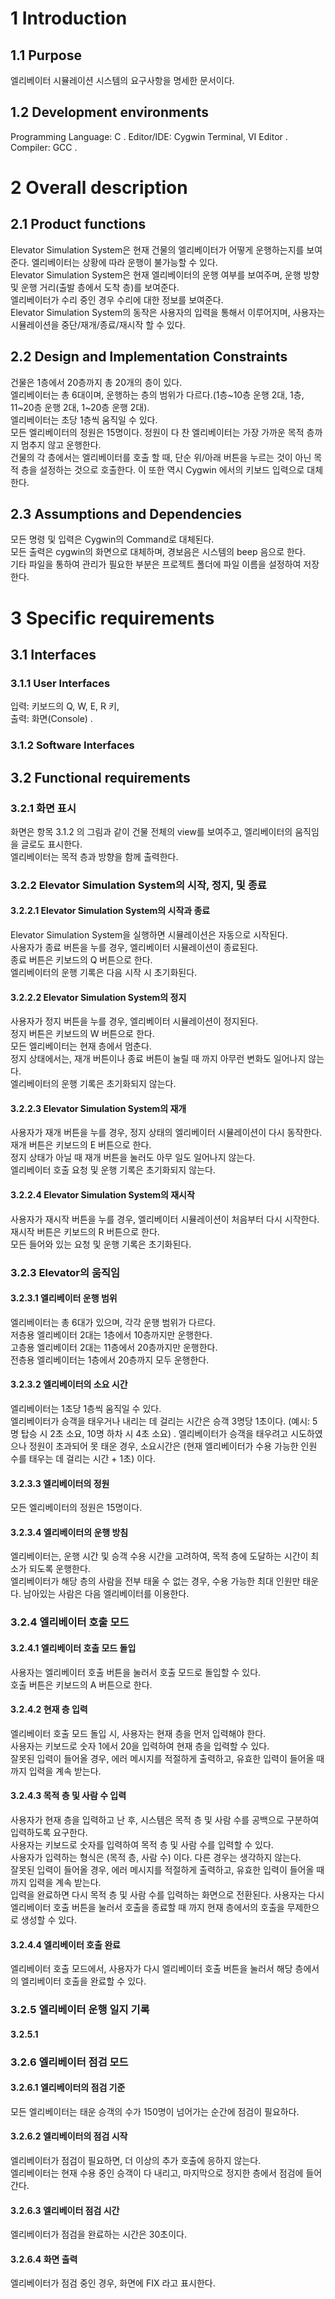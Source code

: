 # 1	Introduction
## 1.1	Purpose
엘리베이터 시뮬레이션 시스템의 요구사항을 명세한 문서이다.  

## 1.2	Development environments
Programming Language: C . 
Editor/IDE: Cygwin Terminal, VI Editor . 
Compiler: GCC . 

# 2	Overall description
## 2.1	Product functions
Elevator Simulation System은 현재 건물의 엘리베이터가 어떻게 운행하는지를 보여준다. 엘리베이터는 상황에 따라 운행이 불가능할 수 있다.  
Elevator Simulation System은 현재 엘리베이터의 운행 여부를 보여주며, 운행 방향 및 운행 거리(출발 층에서 도착 층)를 보여준다.  
엘리베이터가 수리 중인 경우 수리에 대한 정보를 보여준다.  
Elevator Simulation System의 동작은 사용자의 입력을 통해서 이루어지며, 사용자는 시뮬레이션을 중단/재개/종료/재시작 할 수 있다.  
## 2.2	Design and Implementation Constraints  
건물은 1층에서 20층까지 총 20개의 층이 있다.  
엘리베이터는 총 6대이며, 운행하는 층의 범위가 다르다.(1층~10층 운행 2대, 1층, 11~20층 운행 2대, 1~20층 운행 2대).   
엘리베이터는 초당 1층씩 움직일 수 있다.  
모든 엘리베이터의 정원은 15명이다. 정원이 다 찬 엘리베이터는 가장 가까운 목적 층까지 멈추지 않고 운행한다.  
건물의 각 층에서는 엘리베이터를 호출 할 때, 단순 위/아래 버튼을 누르는 것이 아닌 목적 층을 설정하는 것으로 호출한다. 이 또한 역시 Cygwin 에서의 키보드 입력으로 대체한다.  
## 2.3	Assumptions and Dependencies
모든 명령 및 입력은 Cygwin의 Command로 대체된다.  
모든 출력은 cygwin의 화면으로 대체하며, 경보음은 시스템의 beep 음으로 한다.  
기타 파일을 통하여 관리가 필요한 부분은 프로젝트 폴더에 파일 이름을 설정하여 저장한다.  

# 3	Specific requirements
## 3.1	Interfaces
### 3.1.1	User Interfaces
입력: 키보드의 Q, W, E, R 키,   
출력: 화면(Console) . 
### 3.1.2	Software Interfaces

## 3.2	Functional requirements
### 3.2.1	화면 표시
화면은 항목 3.1.2 의 그림과 같이 건물 전체의 view를 보여주고, 엘리베이터의 움직임을 글로도 표시한다.  
엘리베이터는 목적 층과 방향을 함께 출력한다.  
### 3.2.2	Elevator Simulation System의 시작, 정지, 및 종료
#### 3.2.2.1	Elevator Simulation System의 시작과 종료
Elevator Simulation System을 실행하면 시뮬레이션은 자동으로 시작된다.  
사용자가 종료 버튼을 누를 경우, 엘리베이터 시뮬레이션이 종료된다.  
종료 버튼은 키보드의 Q 버튼으로 한다.   
엘리베이터의 운행 기록은 다음 시작 시 초기화된다.  
#### 3.2.2.2	Elevator Simulation System의 정지
사용자가 정지 버튼을 누를 경우, 엘리베이터 시뮬레이션이 정지된다.  
정지 버튼은 키보드의 W 버튼으로 한다.  
모든 엘리베이터는 현재 층에서 멈춘다.  
정지 상태에서는, 재개 버튼이나 종료 버튼이 눌릴 때 까지 아무런 변화도 일어나지 않는다.  
엘리베이터의 운행 기록은 초기화되지 않는다.  
#### 3.2.2.3	Elevator Simulation System의 재개
사용자가 재개 버튼을 누를 경우, 정지 상태의 엘리베이터 시뮬레이션이 다시 동작한다.  
재개 버튼은 키보드의 E 버튼으로 한다.  
정지 상태가 아닐 때 재개 버튼을 눌러도 아무 일도 일어나지 않는다.  
엘리베이터 호출 요청 및 운행 기록은 초기화되지 않는다.  
#### 3.2.2.4	Elevator Simulation System의 재시작
사용자가 재시작 버튼을 누를 경우, 엘리베이터 시뮬레이션이 처음부터 다시 시작한다.  
재시작 버튼은 키보드의 R 버튼으로 한다.  
모든 들어와 있는 요청 및 운행 기록은 초기화된다.  
### 3.2.3	Elevator의 움직임
#### 3.2.3.1	엘리베이터 운행 범위
엘리베이터는 총 6대가 있으며, 각각 운행 범위가 다르다.  
저층용 엘리베이터 2대는 1층에서 10층까지만 운행한다.  
고층용 엘리베이터 2대는 11층에서 20층까지만 운행한다.  
전층용 엘리베이터는 1층에서 20층까지 모두 운행한다.  
#### 3.2.3.2	엘리베이터의 소요 시간
엘리베이터는 1초당 1층씩 움직일 수 있다.  
엘리베이터가 승객을 태우거나 내리는 데 걸리는 시간은 승객 3명당 1초이다. (예시: 5명 탑승 시 2초 소요, 10명 하차 시 4초 소요) . 
엘리베이터가 승객을 태우려고 시도하였으나 정원이 초과되어 못 태운 경우, 소요시간은 (현재 엘리베이터가 수용 가능한 인원 수를 태우는 데 걸리는 시간 + 1초) 이다.  
#### 3.2.3.3	엘리베이터의 정원
모든 엘리베이터의 정원은 15명이다.  
#### 3.2.3.4	엘리베이터의 운행 방침
엘리베이터는, 운행 시간 및 승객 수용 시간을 고려하여, 목적 층에 도달하는 시간이 최소가 되도록 운행한다.  
엘리베이터가 해당 층의 사람을 전부 태울 수 없는 경우, 수용 가능한 최대 인원만 태운다. 남아있는 사람은 다음 엘리베이터를 이용한다.  
### 3.2.4	엘리베이터 호출 모드
#### 3.2.4.1	엘리베이터 호출 모드 돌입
사용자는 엘리베이터 호출 버튼을 눌러서 호출 모드로 돌입할 수 있다.  
호출 버튼은 키보드의 A 버튼으로 한다.  
#### 3.2.4.2	현재 층 입력
엘리베이터 호출 모드 돌입 시, 사용자는 현재 층을 먼저 입력해야 한다.  
사용자는 키보드로 숫자 1에서 20을 입력하여 현재 층을 입력할 수 있다.  
잘못된 입력이 들어올 경우, 에러 메시지를 적절하게 출력하고, 유효한 입력이 들어올 때 까지 입력을 계속 받는다.  
#### 3.2.4.3	목적 층 및 사람 수 입력
사용자가 현재 층을 입력하고 난 후, 시스템은 목적 층 및 사람 수를 공백으로 구분하여 입력하도록 요구한다.  
사용자는 키보드로 숫자를 입력하여 목적 층 및 사람 수를 입력할 수 있다.  
사용자가 입력하는 형식은 (목적 층, 사람 수) 이다. 다른 경우는 생각하지 않는다.  
잘못된 입력이 들어올 경우, 에러 메시지를 적절하게 출력하고, 유효한 입력이 들어올 때 까지 입력을 계속 받는다.  
입력을 완료하면 다시 목적 층 및 사람 수를 입력하는 화면으로 전환된다. 사용자는 다시 엘리베이터 호출 버튼을 눌러서 호출을 종료할 때 까지 현재 층에서의 호출을 무제한으로 생성할 수 있다.  
#### 3.2.4.4	엘리베이터 호출 완료
엘리베이터 호출 모드에서, 사용자가 다시 엘리베이터 호출 버튼을 눌러서 해당 층에서의 엘리베이터 호출을 완료할 수 있다.  
### 3.2.5	엘리베이터 운행 일지 기록
#### 3.2.5.1	
### 3.2.6	엘리베이터 점검 모드
#### 3.2.6.1	엘리베이터의 점검 기준
모든 엘리베이터는 태운 승객의 수가 150명이 넘어가는 순간에 점검이 필요하다.   
#### 3.2.6.2	엘리베이터의 점검 시작
엘리베이터가 점검이 필요하면, 더 이상의 추가 호출에 응하지 않는다.  
엘리베이터는 현재 수용 중인 승객이 다 내리고, 마지막으로 정지한 층에서 점검에 들어간다.  
#### 3.2.6.3	엘리베이터 점검 시간
엘리베이터가 점검을 완료하는 시간은 30초이다.  
#### 3.2.6.4	화면 출력
엘리베이터가 점검 중인 경우, 화면에 FIX 라고 표시한다.  
